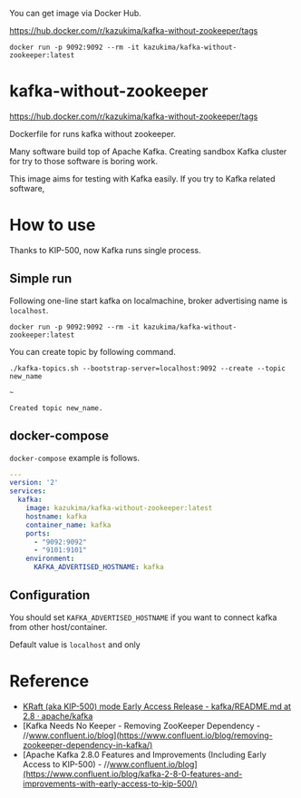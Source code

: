 You can get image via Docker Hub.

https://hub.docker.com/r/kazukima/kafka-without-zookeeper/tags

```
docker run -p 9092:9092 --rm -it kazukima/kafka-without-zookeeper:latest
```


kafka-without-zookeeper
====

https://hub.docker.com/r/kazukima/kafka-without-zookeeper/tags

Dockerfile for runs kafka without zookeeper.

Many software build top of Apache Kafka. Creating sandbox Kafka cluster for try to those software is boring work.

This image aims for testing with Kafka easily. If you try to Kafka related software, 


How to use
====

Thanks to KIP-500, now Kafka runs single process.

Simple run
---

Following one-line start kafka on localmachine, broker advertising name is `localhost`.

```
docker run -p 9092:9092 --rm -it kazukima/kafka-without-zookeeper:latest
```

You can create topic by following command.

```
./kafka-topics.sh --bootstrap-server=localhost:9092 --create --topic new_name

~

Created topic new_name.
```

docker-compose
---


`docker-compose` example is follows. 

```yaml
---
version: '2'
services:
  kafka:
    image: kazukima/kafka-without-zookeeper:latest
    hostname: kafka
    container_name: kafka
    ports:
      - "9092:9092"
      - "9101:9101"
    environment:
      KAFKA_ADVERTISED_HOSTNAME: kafka

```

Configuration
----
You should set `KAFKA_ADVERTISED_HOSTNAME` if you want to connect kafka from other host/container.

Default value is `localhost` and only 

Reference
====
* [KRaft (aka KIP-500) mode Early Access Release - kafka/README.md at 2.8 · apache/kafka](https://github.com/apache/kafka/blob/2.8/config/kraft/README.md)
* [Kafka Needs No Keeper - Removing ZooKeeper Dependency - //www.confluent.io/blog](https://www.confluent.io/blog/removing-zookeeper-dependency-in-kafka/)
* [Apache Kafka 2.8.0 Features and Improvements (Including Early Access to KIP-500) - //www.confluent.io/blog](https://www.confluent.io/blog/kafka-2-8-0-features-and-improvements-with-early-access-to-kip-500/)
